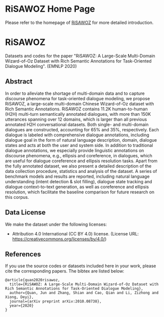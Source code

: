 # RiSAWOZ Home Page
Please refer to the homepage of [RiSAWOZ](https://terryqj0107.github.io/RiSAWOZ_webpage/) for more detailed introduction.

# RiSAWOZ
Datasets and codes for the paper "RiSAWOZ: A Large-Scale Multi-Domain Wizard-of-Oz Dataset with Rich Semantic Annotations for Task-Oriented Dialogue Modeling". (EMNLP 2020)



## Abstract
In order to alleviate the shortage of multi-domain data and to capture discourse phenomena for task-oriented dialogue modeling, we propose RiSAWOZ, a large-scale multi-domain Chinese Wizard-of-Oz dataset with Rich Semantic Annotations. RiSAWOZ contains 11.2K human-to-human (H2H) multi-turn semantically annotated dialogues, with more than 150K utterances spanning over 12 domains, which is larger than all previous annotated H2H conversational datasets. Both single- and multi-domain dialogues are constructed, accounting for 65% and 35%, respectively. Each dialogue is labeled with comprehensive dialogue annotations, including dialogue goal in the form of natural language description, domain, dialogue states and acts at both the user and system side. In addition to traditional dialogue annotations, we especially provide linguistic annotations on discourse phenomena, e.g., ellipsis and coreference, in dialogues, which are useful for dialogue coreference and ellipsis resolution tasks. Apart from the fully annotated dataset, we also present a detailed description of the data collection procedure, statistics and analysis of the dataset. A series of benchmark models and results are reported, including natural language understanding (intent detection & slot filling), dialogue state tracking and dialogue context-to-text generation, as well as coreference and ellipsis resolution, which facilitate the baseline comparison for future research on this corpus.

## Data License
We make the dataset under the following licenses:
*  Attribution 4.0 International (CC BY 4.0) license. 
(License URL: https://creativecommons.org/licenses/by/4.0/)


## References
If you use the source codes or datasets included here in your work, please cite the corresponding papers. The bibtex are listed below:
```
@article{quan2020risawoz,
  title={RiSAWOZ: A Large-Scale Multi-Domain Wizard-of-Oz Dataset with Rich Semantic Annotations for Task-Oriented Dialogue Modeling},
  author={Quan, Jun and Zhang, Shian and Cao, Qian and Li, Zizhong and Xiong, Deyi},
  journal={arXiv preprint arXiv:2010.08738},
  year={2020}
}

```
